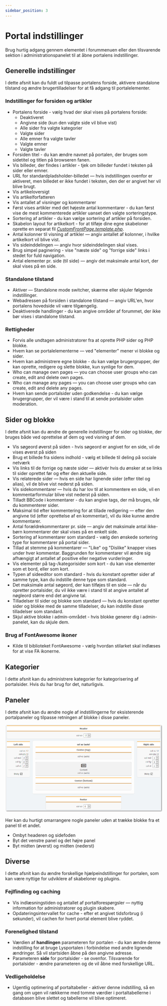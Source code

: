 ```yaml
---
sidebar_position: 3
---
```


# Portal indstillinger
Brug hurtig adgang gennem elementet i forummenuen eller den tilsvarende sektion i administrationspanelet til at åbne portalens indstillinger.

## Generelle indstillinger
I dette afsnit kan du fuldt ud tilpasse portalens forside, aktivere standalone tilstand og ændre brugertilladelser for at få adgang til portalelementer.

### Indstillinger for forsiden og artikler

* Portalens forside - vælg hvad der skal vises på portalens forside:
    * Deaktiveret
    * Angivne side (kun den valgte side vil blive vist)
    * Alle sider fra valgte kategorier
    * Valgte sider
    * Alle emner fra valgte tavler
    * Valgte emner
    * Valgte tavler
* Forsiden titel - du kan ændre navnet på portalen, der bruges som sidetitel og titlen på browseren fanen.
* Vis billeder, der findes i artikler - tjek om billeder fundet i teksten på sider eller emner.
* URL for standardpladsholder-billedet — hvis indstillingen ovenfor er aktiveret, men billedet er ikke fundet i teksten, den der er angivet her vil blive brugt.
* Vis artikeloversigt
* Vis artikelforfatteren
* Vis antallet af visninger og kommentarer
* Først vises artikler med det højeste antal kommentarer - du kan først vise de mest kommenterede artikler uanset den valgte sorteringstype.
* Sortering af artikler - du kan vælge sortering af artikler på forsiden.
* Skabelon layout for artikelkort - for at tilføje dine egne skabeloner oprette en separat fil _[CustomFrontPage.template.php](/how-to/create-layout)_.
* Antal kolonner til visning af artikler — angiv antallet af kolonner, i hvilke artikelkort vil blive vist.
* Vis sideinddelingen — angiv hvor sideinddelingen skal vises.
* Brug simpel paginering - vise "næste side" og "forrige side" links i stedet for fuld navigation.
* Antal elementer pr. side (til side) — angiv det maksimale antal kort, der skal vises på en side.

### Standalone tilstand

* Aktiver — Standalone mode switcher, skærme eller skjuler følgende indstillinger.
* Webadressen på forsiden i standalone tilstand — angiv URL'en, hvor portalens hovedside vil være tilgængelig.
* Deaktiverede handlinger - du kan angive områder af forummet, der ikke bør vises i standalone tilstand.

### Rettigheder

* Forvis alle undtagen administratorer fra at oprette PHP sider og PHP blokke.
* Hvem kan se portalelementerne — ved "elementer" mener vi blokke og sider.
* Hvem kan administrere egne blokke - du kan vælge brugergrupper, der kan oprette, redigere og slette blokke, kun synlige for dem.
* Who can manage own pages — you can choose user groups who can create, edit and delete own pages.
* Who can manage any pages — you can choose user groups who can create, edit and delete any pages.
* Hvem kan sende portalsider uden godkendelse - du kan vælge brugergrupper, der vil være i stand til at sende portalsider uden moderation.

## Sider og blokke
I dette afsnit kan du ændre de generelle indstillinger for sider og blokke, der bruges både ved oprettelse af dem og ved visning af dem.

* Vis søgeord øverst på siden - hvis søgeord er angivet for en side, vil de vises øverst på siden
* Brug et billede fra sidens indhold - vælg et billede til deling på sociale netværk
* Vis links til de forrige og næste sider — aktivér hvis du ønsker at se links til sider oprettet før og efter den aktuelle side.
* Vis relaterede sider — hvis en side har lignende sider (efter titel og alias), vil de blive vist nederst på siden.
* Vis sidekommentarer — hvis du har lov til at kommentere en side, vil en kommentarformular blive vist nederst på siden.
* Tilladt BBCode i kommentarer - du kan angive tags, der må bruges, når du kommenterer sider.
* Maksimal tid efter kommentering for at tillade redigering — efter den angivne tid (efter oprettelse af en kommentar), vil du ikke kunne ændre kommentarer.
* Antal forældrekommentarer pr. side — angiv det maksimale antal ikke-børn kommentarer der skal vises på en enkelt side.
* Sortering af kommentarer som standard - vælg den ønskede sortering type for kommentarer på portal sider.
* Tillad at stemme på kommentarer — "Like" og "Dislike" knapper vises under hver kommentar. Baggrunden for kommentarer vil ændre sig afhængigt af antallet af positive eller negative vurderinger.
* Vis elementer på tag-/kategorisider som kort - du kan vise elementer som et bord, eller som kort.
* Typen af sideeditor som standard - hvis du konstant opretter sider af samme type, kan du indstille denne type som standard.
* Det maksimale antal søgeord, der kan tilføjes til en side — når du opretter portalsider, du vil ikke være i stand til at angive antallet af nøgleord større end det angivne tal.
* Tilladelser til sider og blokke som standard — hvis du konstant opretter sider og blokke med de samme tilladelser, du kan indstille disse tilladelser som standard.
* Skjul aktive blokke i admin-området - hvis blokke generer dig i admin-panelet, kan du skjule dem.

### Brug af FontAwesome ikoner
* Kilde til biblioteket FontAwesome - vælg hvordan stilarket skal indlæses for at vise FA ikonerne.

## Kategorier
I dette afsnit kan du administrere kategorier for kategorisering af portalsider. Hvis du har brug for det, naturligvis.

## Paneler
I dette afsnit kan du ændre nogle af indstillingerne for eksisterende portalpaneler og tilpasse retningen af blokke i disse paneler.

![Paneler](panels.png)

Her kan du hurtigt omarrangere nogle paneler uden at trække blokke fra et panel til et andet.
* Ombyt headeren og sidefoden
* Byt det venstre panel og det højre panel
* Byt midten (øverst) og midten (nederst)

## Diverse
I dette afsnit kan du ændre forskellige hjælpeindstillinger for portalen, som kan være nyttige for udviklere af skabeloner og plugins.

### Fejlfinding og caching

* Vis indlæsningstiden og antallet af portalforespørgsler — nyttig information for administratorer og plugin skabere.
* Opdateringsintervallet for cache - efter et angivet tidsforbrug (i sekunder), vil cachen for hvert portal element blive ryddet.

### Forenelighed tilstand
* Værdien af **handlingen** parameteren for portalen - du kan ændre denne indstilling for at bruge Lysportalen i forbindelse med andre lignende ændringer. Så vil startsiden åbne på den angivne adresse.
* Parameteren **side** for portalsider - se ovenfor. Tilsvarende for portalsider - ændre parameteren og de vil åbne med forskellige URL.

### Vedligeholdelse
* Ugentlig optimering af portaltabeller - aktiver denne indstilling, så en gang om ugen vil rækkerne med tomme værdier i portaltabellerne i databasen blive slettet og tabellerne vil blive optimeret.